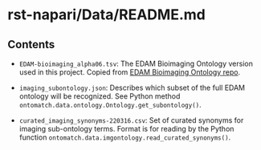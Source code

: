 # rst-napari/Data/README.md

## Contents

* `EDAM-bioimaging_alpha06.tsv`: The EDAM Bioimaging Ontology version used in this project. Copied from [EDAM Bioimaging Ontology repo](https://github.com/edamontology/edam-bioimaging).

* `imaging_subontology.json`: Describes which subset of the full EDAM ontology will be recognized. See Python method `ontomatch.data.ontology.Ontology.get_subontology()`.

* `curated_imaging_synonyms-220316.csv`: Set of curated synonyms for imaging sub-ontology terms. Format is for reading by the Python function `ontomatch.data.imgontology.read_curated_synonyms()`.

